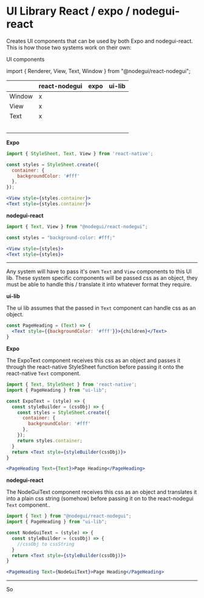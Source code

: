# UI Library React / expo / nodegui-react

Creates UI components that can be used by both Expo and nodegui-react. This is how those two systems work on their own:

UI components

import { Renderer, View, Text, Window } from "@nodegui/react-nodegui";


|        | react-nodegui | expo | ui-lib |
|--------|---------------|------|--------|
| Window | x             |      |        |
| View   | x             |      |        |
| Text   | x             |      |        |
|        |               |      |        |
|        |               |      |        |
|        |               |      |        |
|        |               |      |        |
|        |               |      |        |

**Expo**

```jsx
import { StyleSheet, Text, View } from 'react-native';

const styles = StyleSheet.create({
  container: {
    backgroundColor: '#fff'
  },
});

<View style={styles.container}>
<Text style={styles.container}>
```

**nodegui-react** 

```jsx
import { Text, View } from "@nodegui/react-nodegui";

const styles = "background-color: #fff;"

<View style={styles}>
<Text style={styles}>
```

---

Any system will have to pass it's own `Text` and `View` components to this UI lib. These system specific components will be passed css as an object, they must be able to handle this / translate it into whatever format they require.

**ui-lib**

The ui lib assumes that the passed in `Text` component can handle css as an object.

```jsx
const PageHeading = (Text) => {
  <Text style={{backgroundColor: '#fff'}}>{children}</Text>
}
```

**Expo**

The ExpoText component receives this css as an object and passes it through the react-native StyleSheet function before passing it onto the react-native `Text` component.

```jsx
import { Text, StyleSheet } from 'react-native';
import { PageHeading } from "ui-lib";

const ExpoText = (style) => {
  const styleBuilder = (cssObj) => {
    const styles = StyleSheet.create({
      container: {
        backgroundColor: '#fff'
      },
    });
    return styles.container;
  }
  return <Text style={styleBuilder(cssObj)}>
}

<PageHeading Text={Text}>Page Heading</PageHeading>
```

**nodegui-react** 

The NodeGuiText component receives this css as an object and translates it into a plain css string (somehow) before passing it on to the react-nodegui `Text` component..

```jsx
import { Text } from "@nodegui/react-nodegui";
import { PageHeading } from "ui-lib";

const NodeGuiText = (style) => {
  const styleBuilder = (cssObj) => {
    //cssObj to cssString
  }
  return <Text style={styleBuilder(cssObj)}>
}

<PageHeading Text={NodeGuiText}>Page Heading</PageHeading>
```

---

So 


